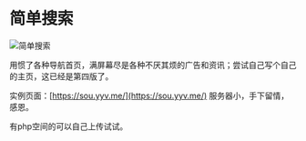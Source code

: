 # 简单搜索
![简单搜索](https://raw.githubusercontent.com/5iux/sou/master/img.gif)

用惯了各种导航首页，满屏幕尽是各种不厌其烦的广告和资讯；尝试自己写个自己的主页，这已经是第四版了。

实例页面：[https://sou.yyv.me/](https://sou.yyv.me/) 服务器小，手下留情，感恩。

有php空间的可以自己上传试试。
